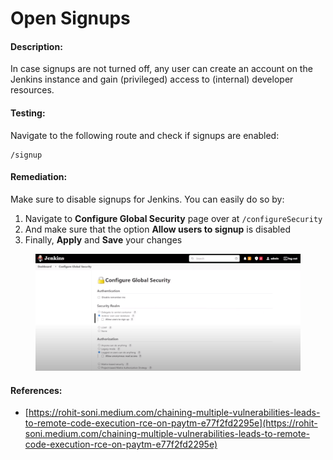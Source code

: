 # Open Signups

#### Description:

In case signups are not turned off, any user can create an account on the Jenkins instance and gain (privileged) access to (internal) developer resources.

#### Testing:

Navigate to the following route and check if signups are enabled:

```
/signup
```

#### Remediation:

Make sure to disable signups for Jenkins. You can easily do so by:

1. Navigate to **Configure Global Security** page over at `/configureSecurity`
2. And make sure that the option **Allow users to signup** is disabled
3. Finally, **Apply** and **Save** your changes

<figure><img src="../../.gitbook/assets/image (1) (1) (1).png" alt=""><figcaption></figcaption></figure>

#### References:

* [https://rohit-soni.medium.com/chaining-multiple-vulnerabilities-leads-to-remote-code-execution-rce-on-paytm-e77f2fd2295e](https://rohit-soni.medium.com/chaining-multiple-vulnerabilities-leads-to-remote-code-execution-rce-on-paytm-e77f2fd2295e)
